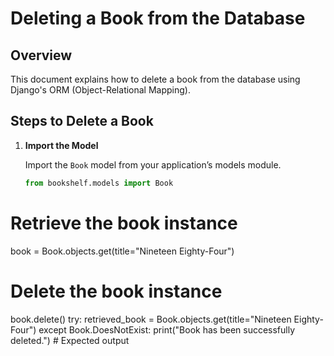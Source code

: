 # Deleting a Book from the Database

## Overview

This document explains how to delete a book from the database using Django's ORM (Object-Relational Mapping).

## Steps to Delete a Book

1. **Import the Model**

   Import the `Book` model from your application’s models module.

   ```python
   from bookshelf.models import Book
# Retrieve the book instance
book = Book.objects.get(title="Nineteen Eighty-Four")

# Delete the book instance
book.delete()
try:
    retrieved_book = Book.objects.get(title="Nineteen Eighty-Four")
except Book.DoesNotExist:
    print("Book has been successfully deleted.")  # Expected output
